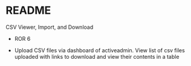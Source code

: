 # README

CSV Viewer, Import, and Download

* ROR 6

* Upload CSV files via dashboard of activeadmin. View list of csv files uploaded with links to download and view their contents in a table
